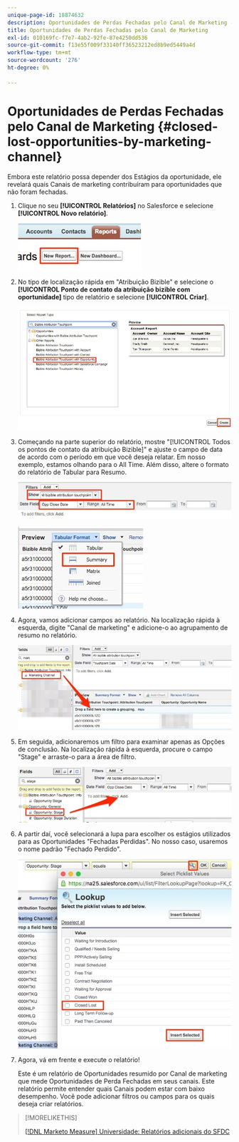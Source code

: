 ```yaml
---
unique-page-id: 18874632
description: Oportunidades de Perdas Fechadas pelo Canal de Marketing - [!DNL Marketo Measure] - Documentação do produto
title: Oportunidades de Perdas Fechadas pelo Canal de Marketing
exl-id: 010169fc-f7e7-4ab2-92fe-87e4250dd536
source-git-commit: f13e55f009f33140ff36523212ed8b9ed5449a4d
workflow-type: tm+mt
source-wordcount: '276'
ht-degree: 0%

---
```


# Oportunidades de Perdas Fechadas pelo Canal de Marketing {#closed-lost-opportunities-by-marketing-channel}

Embora este relatório possa depender dos Estágios da oportunidade, ele revelará quais Canais de marketing contribuíram para oportunidades que não foram fechadas.

1. Clique no seu **[!UICONTROL Relatórios]** no Salesforce e selecione **[!UICONTROL Novo relatório]**.

   ![](assets/1-3.jpg)

1. No tipo de localização rápida em &quot;Atribuição Bizible&quot; e selecione o **[!UICONTROL Ponto de contato da atribuição bizible com oportunidade]** tipo de relatório e selecione **[!UICONTROL Criar]**.

   ![](assets/2-3.jpg)

1. Começando na parte superior do relatório, mostre &quot;[!UICONTROL Todos os pontos de contato da atribuição Bizible]&quot; e ajuste o campo de data de acordo com o período em que você deseja relatar. Em nosso exemplo, estamos olhando para o All Time. Além disso, altere o formato do relatório de Tabular para Resumo.

   ![](assets/3-3.jpg)

   ![](assets/4-2.jpg)

1. Agora, vamos adicionar campos ao relatório. Na localização rápida à esquerda, digite &quot;Canal de marketing&quot; e adicione-o ao agrupamento de resumo no relatório.

   ![](assets/5.jpg)

1. Em seguida, adicionaremos um filtro para examinar apenas as Opções de conclusão. Na localização rápida à esquerda, procure o campo &quot;Stage&quot; e arraste-o para a área de filtro.

   ![](assets/6.jpg)

1. A partir daí, você selecionará a lupa para escolher os estágios utilizados para as Oportunidades &quot;Fechadas Perdidas&quot;. No nosso caso, usaremos o nome padrão &quot;Fechado Perdido&quot;.

   ![](assets/7.jpg)

1. Agora, vá em frente e execute o relatório!

   Este é um relatório de Oportunidades resumido por Canal de marketing que mede Oportunidades de Perda Fechadas em seus canais. Este relatório permite entender quais Canais podem estar com baixo desempenho. Você pode adicionar filtros ou campos para os quais deseja criar relatórios.

>[!MORELIKETHIS]
>
>[[!DNL Marketo Measure] Universidade: Relatórios adicionais do SFDC](https://universityonline.marketo.com/courses/bizible-fundamentals-bizible-102/#/page/5c5cb68dfb384d0c9fb96cd0)
